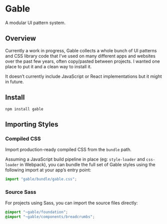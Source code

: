 # Gable

A modular UI pattern system.

## Overview

Currently a work in progress, Gable collects a whole bunch of UI patterns and CSS library code that I’ve used on many different apps and websites over the past few years, often copy/pasted between projects. I wanted one place to put it and a clean way to install it.

It doesn’t currently include JavaScript or React implementations but it might in future.

## Install

```
npm install gable
```

## Importing Styles

### Compiled CSS

Import production-ready compiled CSS from the `bundle` path.

Assuming a JavaScript build pipeline in place (eg: `style-loader` and `css-loader` in Webpack), you can bundle the full set of Gable styles using the following import at your app’s entry point:

```js
import "gable/bundle/gable.css";
```

### Source Sass

For projects using Sass, you can import the source files directly:

```scss
@import "~gable/foundation";
@import "~gable/components/breadcrumbs";
```
